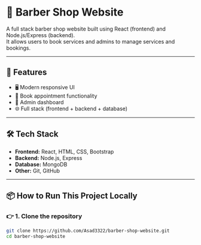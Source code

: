 # 💈 Barber Shop Website

A full stack barber shop website built using React (frontend) and Node.js/Express (backend).  
It allows users to book services and admins to manage services and bookings.

---

## 🚀 Features

- 🖥️ Modern responsive UI
- 📅 Book appointment functionality
- 🔐 Admin dashboard
- 🌐 Full stack (frontend + backend + database)

---

## 🛠 Tech Stack

- **Frontend:** React, HTML, CSS, Bootstrap
- **Backend:** Node.js, Express
- **Database:** MongoDB
- **Other:** Git, GitHub

---

## 📦 How to Run This Project Locally

### 👉 1. Clone the repository

```bash
git clone https://github.com/Asad3322/barber-shop-website.git
cd barber-shop-website
